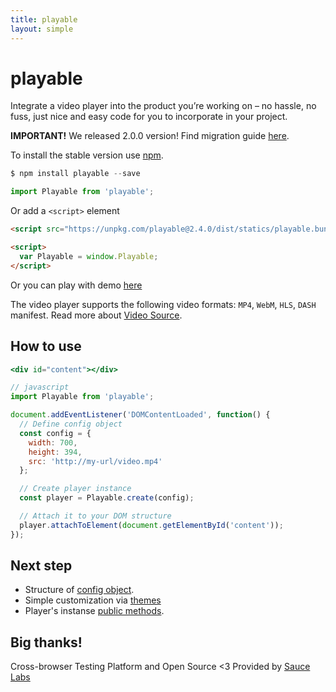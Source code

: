 ```yaml
---
title: playable
layout: simple
---
```


# playable

<aside class="notice">
Integrate a video player into the product you’re working on – no hassle, no fuss, just nice and easy code for you to incorporate in your project.
</aside>

**IMPORTANT!** We released 2.0.0 version! Find migration guide [here](/migration).


<playable-demo></playable-demo>

To install the stable version use [npm](https://www.npmjs.com/package/playable).<br/>

```javascript
$ npm install playable --save

import Playable from 'playable';
```

Or add a `<script>` element

```html
<script src="https://unpkg.com/playable@2.4.0/dist/statics/playable.bundle.min.js"></script>

<script>
  var Playable = window.Playable;
</script>
```

Or you can play with demo [here](https://jsfiddle.net/bodia/to0r65f4/)

The video player supports the following video formats: `MP4`, `WebM`, `HLS`, `DASH` manifest. Read more about [Video Source](/video-source).

## How to use

```jsx
<div id="content"></div>

// javascript
import Playable from 'playable';

document.addEventListener('DOMContentLoaded', function() {
  // Define config object
  const config = {
    width: 700,
    height: 394,
    src: 'http://my-url/video.mp4'
  };

  // Create player instance
  const player = Playable.create(config);

  // Attach it to your DOM structure
  player.attachToElement(document.getElementById('content'));
});
```

## Next step

* Structure of [config object](/player-config). <br/>
* Simple customization via [themes](/themes)
* Player's instanse [public methods](/api).<br/>

## Big thanks!

Cross-browser Testing Platform and Open Source <3 Provided by [Sauce Labs][homepage]

[homepage]: https://saucelabs.com
